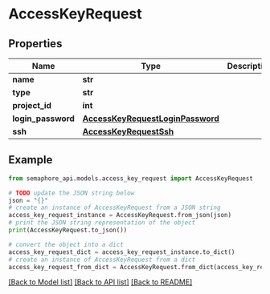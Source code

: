 # AccessKeyRequest


## Properties

Name | Type | Description | Notes
------------ | ------------- | ------------- | -------------
**name** | **str** |  | [optional] 
**type** | **str** |  | [optional] 
**project_id** | **int** |  | [optional] 
**login_password** | [**AccessKeyRequestLoginPassword**](AccessKeyRequestLoginPassword.md) |  | [optional] 
**ssh** | [**AccessKeyRequestSsh**](AccessKeyRequestSsh.md) |  | [optional] 

## Example

```python
from semaphore_api.models.access_key_request import AccessKeyRequest

# TODO update the JSON string below
json = "{}"
# create an instance of AccessKeyRequest from a JSON string
access_key_request_instance = AccessKeyRequest.from_json(json)
# print the JSON string representation of the object
print(AccessKeyRequest.to_json())

# convert the object into a dict
access_key_request_dict = access_key_request_instance.to_dict()
# create an instance of AccessKeyRequest from a dict
access_key_request_from_dict = AccessKeyRequest.from_dict(access_key_request_dict)
```
[[Back to Model list]](../README.md#documentation-for-models) [[Back to API list]](../README.md#documentation-for-api-endpoints) [[Back to README]](../README.md)


